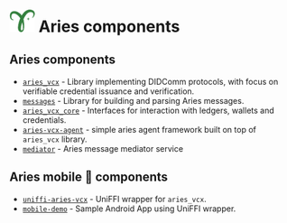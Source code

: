 # <img alt="Hyperledger Aries logo" src="docs/aries-logo.png" width="45px" /> Aries components

## Aries components

- [`aries_vcx`](aries_vcx) - Library implementing DIDComm protocols, with focus on verifiable credential issuance and verification.
- [`messages`](messages) - Library for building and parsing Aries messages.
- [`aries_vcx_core`](aries_vcx_core) - Interfaces for interaction with ledgers, wallets and credentials.
- [`aries-vcx-agent`](agents/rust/aries-vcx-agent) - simple aries agent framework built on top of `aries_vcx` library.
- [`mediator`](agents/rust/mediator) - Aries message mediator service

## Aries mobile 📱 components

- [`uniffi-aries-vcx`](wrappers/uniffi-aries-vcx) - UniFFI wrapper for `aries_vcx`.
- [`mobile-demo`](../uniffi_aries_vcx) - Sample Android App using UniFFI wrapper.
